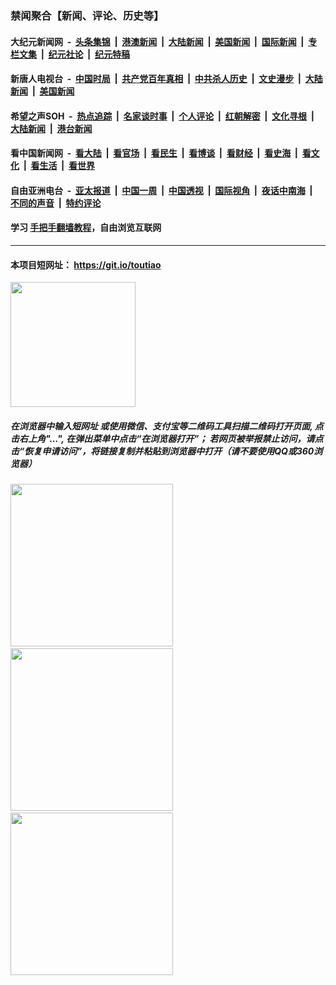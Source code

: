 ### 禁闻聚合【新闻、评论、历史等】

#### 大纪元新闻网 &nbsp;-&nbsp; [头条集锦](indexes/E头条集锦.md?t=02170222) &nbsp;|&nbsp; [港澳新闻](indexes/E港澳新闻.md?t=02170222)  &nbsp;|&nbsp; [大陆新闻](indexes/E大陆新闻.md?t=02170222) &nbsp;|&nbsp; [美国新闻](indexes/E美国新闻.md?t=02170222) &nbsp;|&nbsp; [国际新闻](indexes/E国际新闻.md?t=02170222) &nbsp;|&nbsp; [专栏文集](indexes/E专栏文集.md?t=02170222) &nbsp;|&nbsp; [纪元社论](indexes/E纪元社论.md?t=02170222) &nbsp;|&nbsp; [纪元特稿](indexes/E纪元特稿.md?t=02170222) 

#### 新唐人电视台 &nbsp;-&nbsp; [中国时局](indexes/N中国时局.md?t=02170222) &nbsp;|&nbsp; [共产党百年真相](indexes/N共产党百年真相.md?t=02170222) &nbsp;|&nbsp; [中共杀人历史](indexes/N中共杀人历史.md?t=02170222) &nbsp;|&nbsp; [文史漫步](indexes/N文史漫步.md?t=02170222) &nbsp;|&nbsp; [大陆新闻](indexes/N大陆新闻.md?t=02170222) &nbsp;|&nbsp; [美国新闻](indexes/N美国新闻.md?t=02170222)

#### 希望之声SOH &nbsp;-&nbsp; [热点追踪](indexes/H热点追踪.md?t=02170222) &nbsp;|&nbsp; [名家谈时事](indexes/H名家谈时事.md?t=02170222) &nbsp;|&nbsp; [个人评论](indexes/H个人评论.md?t=02170222)  &nbsp;|&nbsp; [红朝解密](indexes/H红朝解密.md?t=02170222) &nbsp;|&nbsp; [文化寻根](indexes/H文化寻根.md?t=02170222) &nbsp;|&nbsp; [大陆新闻](indexes/H大陆新闻.md?t=02170222) &nbsp;|&nbsp; [港台新闻](indexes/H港台新闻.md?t=02170222)

#### 看中国新闻网 &nbsp;-&nbsp; [看大陆](indexes/S看大陆.md?t=02170222) &nbsp;|&nbsp; [看官场](indexes/S看官场.md?t=02170222) &nbsp;|&nbsp; [看民生](indexes/S看民生.md?t=02170222)  &nbsp;|&nbsp; [看博谈](indexes/S看博谈.md?t=02170222) &nbsp;|&nbsp; [看财经](indexes/S看财经.md?t=02170222) &nbsp;|&nbsp; [看史海](indexes/S看史海.md?t=02170222) &nbsp;|&nbsp; [看文化](indexes/S看文化.md?t=02170222) &nbsp;|&nbsp; [看生活](indexes/S看生活.md?t=02170222) &nbsp;|&nbsp; [看世界](indexes/S看世界.md?t=02170222)

#### 自由亚洲电台 &nbsp;-&nbsp; [亚太报道](indexes/R亚太报道.md?t=02170222) &nbsp;|&nbsp; [中国一周](indexes/R中国一周.md?t=02170222) &nbsp;|&nbsp; [中国透视](indexes/R中国透视.md?t=02170222)  &nbsp;|&nbsp; [国际视角](indexes/R国际视角.md?t=02170222) &nbsp;|&nbsp; [夜话中南海](indexes/R夜话中南海.md?t=02170222) &nbsp;|&nbsp; [不同的声音](indexes/R不同的声音.md?t=02170222) &nbsp;|&nbsp; [特约评论](indexes/R特约评论.md?t=02170222)

#### 学习 [手把手翻墙教程](https://github.com/gfw-breaker/guides/wiki)，自由浏览互联网

----

#### 本项目短网址： https://git.io/toutiao
<img src="https://raw.githubusercontent.com/gfw-breaker/banned-news/master/scripts/img/qr.png" width="200px"/>  

##### 在浏览器中输入短网址 或使用微信、支付宝等二维码工具扫描二维码打开页面, 点击右上角"...", 在弹出菜单中点击“在浏览器打开”； 若网页被举报禁止访问，请点击“恢复申请访问”，将链接复制并粘贴到浏览器中打开（请不要使用QQ或360浏览器）

<img src="https://raw.githubusercontent.com/gfw-breaker/banned-news/master/scripts/img/1.png" width="260px"/> &nbsp; <img src="https://raw.githubusercontent.com/gfw-breaker/banned-news/master/scripts/img/2.png" width="260px"/> &nbsp; <img src="https://raw.githubusercontent.com/gfw-breaker/banned-news/master/scripts/img/3.png" width="260px"/>

